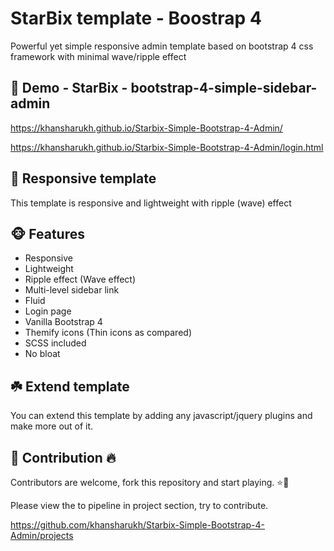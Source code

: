 # StarBix template - Boostrap 4
Powerful yet simple responsive admin template based on bootstrap 4 css framework with minimal wave/ripple effect

## :wave: Demo - StarBix - bootstrap-4-simple-sidebar-admin
https://khansharukh.github.io/Starbix-Simple-Bootstrap-4-Admin/

https://khansharukh.github.io/Starbix-Simple-Bootstrap-4-Admin/login.html

## :water_polo: Responsive template
This template is responsive and lightweight with ripple (wave) effect 

## :monkey_face: Features
<ul>
<li>Responsive</li>
<li>Lightweight</li>
<li>Ripple effect (Wave effect)</li>
<li>Multi-level sidebar link</li>
<li>Fluid</li>
<li>Login page</li>
<li>Vanilla Bootstrap 4</li>
<li>Themify icons (Thin icons as compared)</li>
<li>SCSS included</li>
<li>No bloat</li>
</ul>

## :shamrock: Extend template
You can extend this template by adding any javascript/jquery plugins and make more out of it.

## :star2: Contribution :fire:
Contributors are welcome, fork this repository and start playing. :star::stars:

Please view the to pipeline in project section, try to contribute.

https://github.com/khansharukh/Starbix-Simple-Bootstrap-4-Admin/projects
